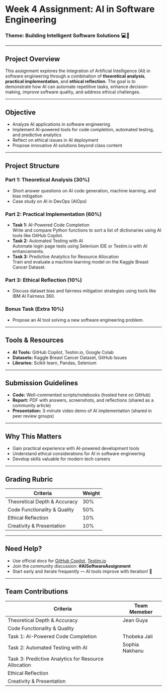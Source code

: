 # Week 4 Assignment: AI in Software Engineering  
### Theme: Building Intelligent Software Solutions 💻🤖

---

## Project Overview

This assignment explores the integration of Artificial Intelligence (AI) in software engineering through a combination of **theoretical analysis**, **practical implementation**, and **ethical reflection**. The goal is to demonstrate how AI can automate repetitive tasks, enhance decision-making, improve software quality, and address ethical challenges.

---

## Objective

- Analyze AI applications in software engineering  
- Implement AI-powered tools for code completion, automated testing, and predictive analytics  
- Reflect on ethical issues in AI deployment  
- Propose innovative AI solutions beyond class content

---

## Project Structure

### Part 1: Theoretical Analysis (30%)  
- Short answer questions on AI code generation, machine learning, and bias mitigation  
- Case study on AI in DevOps (AIOps)

### Part 2: Practical Implementation (60%)  
- **Task 1:** AI-Powered Code Completion  
  Write and compare Python functions to sort a list of dictionaries using AI tools like GitHub Copilot.  
- **Task 2:** Automated Testing with AI  
  Automate login page tests using Selenium IDE or Testim.io with AI enhancements.  
- **Task 3:** Predictive Analytics for Resource Allocation  
  Train and evaluate a machine learning model on the Kaggle Breast Cancer Dataset.

### Part 3: Ethical Reflection (10%)  
- Discuss dataset bias and fairness mitigation strategies using tools like IBM AI Fairness 360.

### Bonus Task (Extra 10%)  
- Propose an AI tool solving a new software engineering problem.

---

## Tools & Resources

- **AI Tools:** GitHub Copilot, Testim.io, Google Colab  
- **Datasets:** Kaggle Breast Cancer Dataset, GitHub Issues  
- **Libraries:** Scikit-learn, Pandas, Selenium  

---

## Submission Guidelines

- **Code:** Well-commented scripts/notebooks (hosted here on GitHub)  
- **Report:** PDF with answers, screenshots, and reflections (shared as a community article)  
- **Presentation:** 3-minute video demo of AI implementation (shared in peer review groups)

---

## Why This Matters

- Gain practical experience with AI-powered development tools  
- Understand ethical considerations for AI in software engineering  
- Develop skills valuable for modern tech careers  

---

## Grading Rubric

| Criteria                   | Weight |
|----------------------------|--------|
| Theoretical Depth & Accuracy| 30%    |
| Code Functionality & Quality| 50%    |
| Ethical Reflection          | 10%    |
| Creativity & Presentation   | 10%    |

---

## Need Help?

- Use official docs for [GitHub Copilot](https://copilot.github.com/), [Testim.io](https://www.testim.io/)  
- Join the community discussion: **#AISoftwareAssignment**  
- Start early and iterate frequently — AI tools improve with iteration! 🔄

---

## Team Contributions 

| Criteria                   | Team Memeber |
|----------------------------|--------|
| Theoretical Depth & Accuracy     | Jean Guya       |
| Code Functionality & Quality     |        |
| Task 1: AI-Powered Code Completion   | Thobeka Jali|
| Task 2: Automated Testing with AI    | Sophia Nakhanu       |
| Task 3: Predictive Analytics for Resource Allocation |        |  
| Ethical Reflection          |   |
| Creativity & Presentation   |   |
